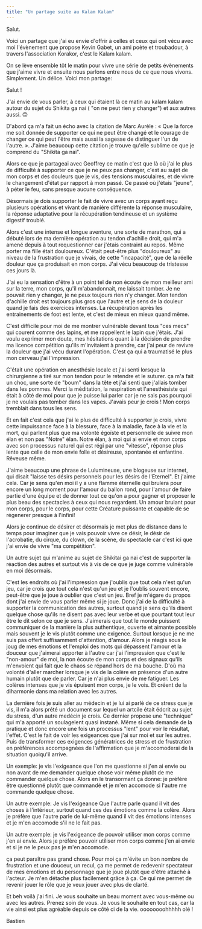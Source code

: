 ```yaml
---
title: "Un partage suite au Kalam Kalam"
---
```

Salut.

Voici un partage que j'ai eu envie d'offrir à celles et ceux qui ont vécu avec moi l'évènement que propose Kevin Gabet, un ami poète et troubadour, à travers l'association Korakor, c'est le Kalam kalam.

On se lève ensemble tôt le matin pour vivre une série de petits évènements que j'aime vivre et ensuite nous parlons entre nous de ce que nous vivons. Simplement. Un délice.
Voici mon partage:

Salut ! 

J'ai envie de vous parler, à ceux qui étaient là ce matin au kalam kalam autour du sujet du Shikita ga nai ( "on ne peut rien y changer") et aux autres aussi. 🙃

D'abord ça m'a fait un écho avec la citation de Marc Aurèle : « Que la force me soit donnée de supporter ce qui ne peut être changé et le courage de changer ce qui peut l'être mais aussi la sagesse de distinguer l'un de l'autre. ».
J'aime beaucoup cette citation je trouve qu'elle sublime ce que je comprend du "Shikita ga nai".

Alors ce que je partageai avec Geoffrey ce matin c'est que là où j'ai le plus de difficulté à supporter ce que je ne peux pas changer, c'est au sujet de mon corps et des douleurs que je vis, des tensions musculaires, et de vivre le changement d'état par rapport à mon passé.
Ce passé où j'étais "jeune", à péter le feu, sans presque aucune conséquence.

Désormais je dois supporter le fait de vivre avec un corps ayant reçu plusieurs opérations et vivant de manière différente la réponse musculaire, la réponse adaptative pour la récupération tendineuse et un système digestif troublé.

Alors c'est une intense et longue aventure, une sorte de marathon, qui a débuté lors de ma dernière opération au tendon d'achille droit, qui m'a amené depuis à tout requestionner car j'étais contraint au repos. Même porter ma fille était douloureux. 
C'était peut-être plus "douloureux"  au niveau de la frustration que je vivais, de cette "incapacité", que de la réelle douleur que ça produisait en mon corps. 
J'ai vécu beaucoup de tristesse ces jours là.

J'ai eu la sensation d'être à un point tel de non écoute de mon meilleur ami sur la terre, mon corps, qu'il m'abandonnait, me laissait tomber.
Je ne pouvait rien y changer, je ne peux toujours rien n'y changer. Mon tendon d'achille droit est toujours plus gros que l'autre et je sens de la douleur quand je fais des exercices intenses.
La récupération après les entrainements de foot est lente, et c'est de mieux en mieux quand même.

C'est difficile pour moi de me montrer vulnérable devant tous "ces mecs" qui courent comme des lapins, et me rappellent le lapin que j'étais.
J'ai voulu exprimer mon doute, mes hésitations quant à la décision de prendre ma licence compétition qu'ils m'invitaient à prendre, car j'ai peur de revivre la douleur que j'ai vécu durant l'opération.
C'est ça qui a traumatisé le plus mon cerveau j'ai l'impression.

C'était une opération en anesthésie locale et j'ai senti lorsque la chirurgienne a tiré sur mon tendon pour le retendre et le suturer. 
ça m'a fait un choc, une sorte de "boum" dans la tête et j'ai senti que j'allais tomber dans les pommes. Merci la méditation, la respiration et l'anesthésiste qui était à côté de moi pour que je puisse lui parler car je ne sais pas pourquoi je ne voulais pas tomber dans les vapes.
J'avais peur je crois ! 
Mon corps tremblait dans tous les sens.

Et en fait c'est cela que j'ai le plus de difficulté à supporter je crois, vivre cette impuissance face à la blessure, face à la maladie, face à la vie et la mort, qui parlent plus que ma volonté égoïste et personnelle de suivre mon élan et non pas "Notre" élan. Notre élan, à moi qui ai envie et mon corps avec son processus naturel qui est régi par une "vitesse", réponse plus lente que celle de mon envie folle et désireuse, spontanée et enfantine. Rêveuse même.

J'aime beaucoup une phrase de Lulumineuse, une blogeuse sur internet, qui disait "laisse tes désirs personnels pour les désirs de l'Eternel".
Et j'aime cela. Car je sens qu'en moi il y a une flamme éternelle qui brulera pour encore un long moment pour l'amour du ballon rond, pour l'amour de faire partie d'une équipe et de donner tout ce qu'on a pour gagner et proposer le plus beau des spectacles à ceux qui nous regardent.
Un amour brulant pour mon corps, pour le corps, pour cette Créature puissante et capable de se régenerer presque à l'infini!

Alors je continue de désirer et désormais je met plus de distance dans le temps pour imaginer que je vais pouvoir vivre ce désir, le désir de l'acrobatie, du cirque, du clown, de la scène, du spectacle car c'est ici que j'ai envie de vivre "ma compétition".

Un autre sujet qui m'anime au sujet de Shikitai ga nai c'est de supporter la réaction des autres et surtout vis à vis de ce que je juge comme vulnérable en moi désormais.

C'est les endroits où j'ai l'impression que j'oublis que tout cela n'est qu'un jeu, car je crois que tout cela n'est qu'un jeu et je l'oublis souvent encore, peut-être que je joue à oublier que c'est un jeu. Bref je m'égare du propos dont j'ai envie de vous parler même si je joue.
Donc j'ai de la difficulté à supporter la communication des autres, surtout quand je sens qu'ils disent quelque chose qu'ils ne disent pas avec leur verbe et que pourtant tout leur être le dit selon ce que je sens.
J'aimerais que tout le monde puissent communiquer de la manière la plus authentique, ouverte et aimante possible mais souvent je le vis plutôt comme une exigence. Surtout lorsque je ne me suis pas offert suffisamment d'attention, d'amour. Alors je réagis sous le joug de mes émotions et l'emploi des mots qui dépassent l'amour et la douceur que j'aimerai apporter à l'autre car j'ai l'impression que c'est le "non-amour" de moi, la non écoute de mon corps et des signaux qu'ils m'envoient qui fait que le chaos se répand hors de ma bouche.
D'où ma volonté d'aller  marcher lorsque je vis de la colère en présence d'un autre humain plutôt que de parler. Car je n'ai plus envie de me fatiguer. Les colères intenses que je vis épuisent mon corps, je le vois. Et créent de la diharmonie dans ma relation avec les autres.

La dernière fois je suis aller au médecin et je lui ai parlé de ce stress que je vis, il m'a alors prété un document sur lequel un artcile était édcrit au sujet du stress, d'un autre medécin je crois.
Ce dernier propose une "technique" qui m'a apporté un soulagelent quasi instané. Même si cela demande de la pratique et donc encore une fois un processus "lent" pour voir le résultat, l'effet.
C'est le fait de voir les exigeances que j'ai sur moi et sur les autres. Puis de transformer ces exigences génératrices de stress et de frustration en préférences accompagnées de l'affirmation que je m'accomoderai de la situation quoiqu'il arrive.

Un exemple: je vis l'exigeance que l'on me questionne si j'en ai envie ou non avant de me demander quelque chose voir même plutôt de me commander quelque chose. Alors en le transormant ça donne: je préfère être questionné plutôt que commandé et je m'en accomode si l'autre me commande quelque chose.

Un autre exemple: Je vis l'exigeance Que l'autre parle quand il vit des choses à l'intérieur, surtout quand ces des émotions comme la colère. Alors je préfère que l'autre parle de lui-même quand il vit des émotions intenses et je m'en accomode s'il ne le fait pas.

Un autre exemple: je vis l'exigeance de pouvoir utiliser mon corps comme j'en ai envie. Alors je préfère pouvoir utiliser mon corps comme j'en ai envie et si je ne le peux pas je m'en accomode.

ça peut paraître pas grand  chose. Pour moi ça m'évite un bon nombre de frustration et une douceur, un recul, ça me permet de redevenir spectateur de mes émotions et du personnage que je joue plutôt que d'être attaché à l'acteur. Je m'en détache plus facilement grâce à ça. Ce qui me permet de revenir jouer le rôle que je veux jouer avec plus de clarté.

Et beh voilà j'ai fini. Je vous souhaite un beau moment avec vous-même ou avec les autres.
Prenez soin de vous. Je vous le souhaite en tout cas, car la vie ainsi est plus agréable depuis ce côté ci de la vie.
oooooooohhhhh olé !

Bastien
